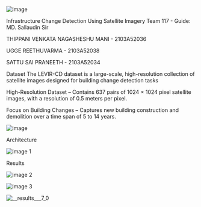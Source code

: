 ![image](https://github.com/user-attachments/assets/06abad8b-4067-4b96-9f57-d21493aca918)


Infrastructure Change Detection Using Satellite Imagery
Team 117        -        Guide: MD. Sallaudin Sir



THIPPANI VENKATA NAGASHESHU MANI - 2103A52036

UGGE REETHUVARMA                                              - 2103A52038

SATTU SAI PRANEETH                                               - 2103A52034  

Dataset
The LEVIR-CD dataset is a large-scale, high-resolution collection of satellite images designed for building change detection tasks

High-Resolution Dataset – Contains 637 pairs of 1024 × 1024 pixel satellite images, with a resolution of 0.5 meters per pixel.

Focus on Building Changes – Captures new building construction and demolition over a time span of 5 to 14 years.

![image](https://github.com/user-attachments/assets/e5c34116-ec38-4b82-9a6b-378afa0314ff)

Architecture

![image 1](https://github.com/user-attachments/assets/f4dcac64-52ef-4350-a0ec-a7f48b29493c)

Results

![image 2](https://github.com/user-attachments/assets/af131de6-8e82-4379-b670-94af99715bd0)

![image 3](https://github.com/user-attachments/assets/36151e94-0fa4-438d-bf48-47d79ffc0bc3)

![__results___7_0](https://github.com/user-attachments/assets/464a104a-d7ef-4fa1-91fc-af97312433b4)





